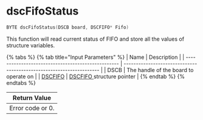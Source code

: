 # dscFifoStatus

```c
BYTE dscFifoStatus(DSCB board, DSCFIFO* Fifo)
```

This function will read current status of FIFO and store all the values of structure variables.

{% tabs %}
{% tab title="Input Parameters" %}
| Name                                               | Description                                                          |
| -------------------------------------------------- | -------------------------------------------------------------------- |
| DSCB                                               | The handle of the board to operate on                                |
| [DSCFIFO](../15.-structure-definitions/dscfifo.md) | [DSCFIFO ](../15.-structure-definitions/dscfifo.md)structure pointer |
{% endtab %}
{% endtabs %}

| Return Value     |
| ---------------- |
| Error code or 0. |

